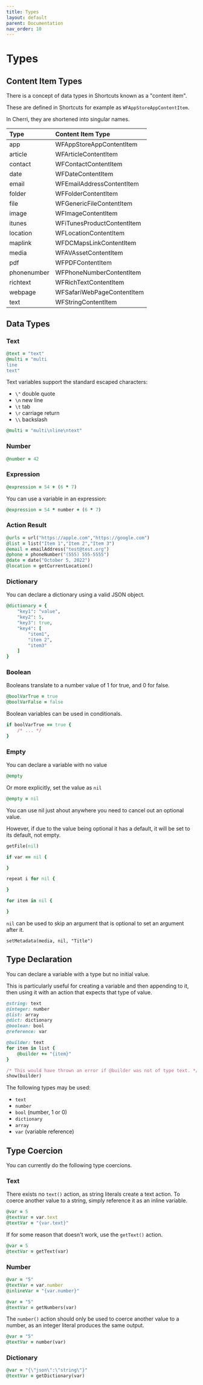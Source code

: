 ```yaml
---
title: Types
layout: default
parent: Documentation
nav_order: 10
---
```


# Types

## Content Item Types

There is a concept of data types in Shortcuts known as a "content item".

These are defined in Shortcuts for example as `WFAppStoreAppContentItem`.

In Cherri, they are shortened into singular names.

| Type 	| Content Item Type 	|
|:-------------|:------------------|
| app 	| WFAppStoreAppContentItem 	|
| article 	| WFArticleContentItem 	|
| contact 	| WFContactContentItem 	|
| date 	| WFDateContentItem 	|
| email 	| WFEmailAddressContentItem 	|
| folder 	| WFFolderContentItem 	|
| file 	| WFGenericFileContentItem 	|
| image 	| WFImageContentItem 	|
| itunes 	| WFiTunesProductContentItem 	|
| location 	| WFLocationContentItem 	|
| maplink 	| WFDCMapsLinkContentItem 	|
| media 	| WFAVAssetContentItem 	|
| pdf 	| WFPDFContentItem 	|
| phonenumber 	| WFPhoneNumberContentItem 	|
| richtext 	| WFRichTextContentItem 	|
| webpage 	| WFSafariWebPageContentItem 	|
| text 	| WFStringContentItem 	|

## Data Types

### Text

```ruby
@text = "text"
@multi = "multi
line
text"
```

Text variables support the standard escaped characters:

- `\"` double quote
- `\n` new line
- `\t` tab
- `\r` carriage return
- `\\` backslash

```ruby
@multi = "multi\nline\ntext"
```

### Number

```ruby
@number = 42
```

### Expression

```ruby
@expression = 54 + (6 * 7)
```

You can use a variable in an expression:

```ruby
@expression = 54 * number + (6 * 7)
```

### Action Result

```ruby
@urls = url("https://apple.com","https://google.com")
@list = list("Item 1","Item 2","Item 3")
@email = emailAddress("test@test.org")
@phone = phoneNumber("(555) 555-5555")
@date = date("October 5, 2022")
@location = getCurrentLocation()
```

### Dictionary

You can declare a dictionary using a valid JSON object.

```ruby
@dictionary = {
    "key1": "value",
    "key2": 5,
    "key3": true,
    "key4": [
        "item1",
        "item 2",
        "item3"
    ]
}
```

### Boolean

Booleans translate to a number value of 1 for true, and 0 for false.

```ruby
@boolVarTrue = true
@boolVarFalse = false
```

Boolean variables can be used in conditionals.

```ruby
if boolVarTrue == true {
    /* ... */
}
```

### Empty

You can declare a variable with no value

```ruby
@empty
```

Or more explicitly, set the value as `nil`

```ruby
@empty = nil
```

You can use nil just ahout anywhere you need to cancel out an optional value.

However, if due to the value being optional it has a default, it will be set to its default, not empty.

```ruby
getFile(nil)

if var == nil {

}

repeat i for nil {

}

for item in nil {

}
```

`nil` can be used to skip an argument that is optional to set an argument after it.

```
setMetadata(media, nil, "Title")
```

## Type Declaration

You can declare a variable with a type but no initial value.

This is particularly useful for creating a variable and then appending to it, then using it with an action that expects that type of value.

```ruby
@string: text
@integer: number
@list: array
@dict: dictionary
@boolean: bool
@reference: var

@builder: text
for item in list {
    @builder += "{item}"
}

/* This would have thrown an error if @builder was not of type text. */
show(builder)
```

The following types may be used:

- `text`
- `number`
- `bool` (number, 1 or 0)
- `dictionary`
- `array`
- `var` (variable reference)

## Type Coercion

You can currently do the following type coercions.

### Text

There exists no `text()` action, as string literals create a text action. To coerce another value to a string, simply reference it as an inline variable.

```ruby
@var = 5
@textVar = var.text
@textVar = "{var.text}"
```

If for some reason that doesn't work, use the `getText()` action.

```ruby
@var = 5
@textVar = getText(var)
```

### Number

```ruby
@var = "5"
@textVar = var.number
@inlineVar = "{var.number}"
```

```ruby
@var = "5"
@textVar = getNumbers(var)
```

The `number()` action should only be used to coerce another value to a number, as an integer literal produces the same output.

```ruby
@var = "5"
@textVar = number(var)
```

### Dictionary

```ruby
@var = "{\"json\":\"string\"}"
@textVar = getDictionary(var)
```
